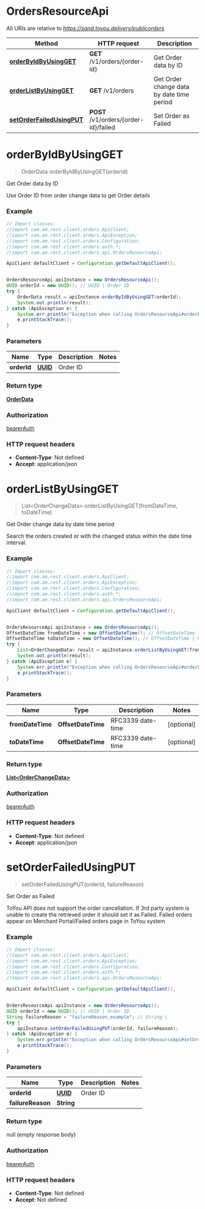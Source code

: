 # OrdersResourceApi

All URIs are relative to *https://sand.toyou.delivery/publicorders*

Method | HTTP request | Description
------------- | ------------- | -------------
[**orderByIdByUsingGET**](OrdersResourceApi.md#orderByIdByUsingGET) | **GET** /v1/orders/{order-id} | Get Order data by ID
[**orderListByUsingGET**](OrdersResourceApi.md#orderListByUsingGET) | **GET** /v1/orders | Get Order change data by date time period
[**setOrderFailedUsingPUT**](OrdersResourceApi.md#setOrderFailedUsingPUT) | **POST** /v1/orders/{order-id}/failed | Set Order as Failed

<a name="orderByIdByUsingGET"></a>
# **orderByIdByUsingGET**
> OrderData orderByIdByUsingGET(orderId)

Get Order data by ID

Use Order ID from order change data to get Order details

### Example
```java
// Import classes:
//import com.am.rest.client.orders.ApiClient;
//import com.am.rest.client.orders.ApiException;
//import com.am.rest.client.orders.Configuration;
//import com.am.rest.client.orders.auth.*;
//import com.am.rest.client.orders.api.OrdersResourceApi;

ApiClient defaultClient = Configuration.getDefaultApiClient();


OrdersResourceApi apiInstance = new OrdersResourceApi();
UUID orderId = new UUID(); // UUID | Order ID
try {
    OrderData result = apiInstance.orderByIdByUsingGET(orderId);
    System.out.println(result);
} catch (ApiException e) {
    System.err.println("Exception when calling OrdersResourceApi#orderByIdByUsingGET");
    e.printStackTrace();
}
```

### Parameters

Name | Type | Description  | Notes
------------- | ------------- | ------------- | -------------
 **orderId** | [**UUID**](.md)| Order ID |

### Return type

[**OrderData**](OrderData.md)

### Authorization

[bearerAuth](../README.md#bearerAuth)

### HTTP request headers

 - **Content-Type**: Not defined
 - **Accept**: application/json

<a name="orderListByUsingGET"></a>
# **orderListByUsingGET**
> List&lt;OrderChangeData&gt; orderListByUsingGET(fromDateTime, toDateTime)

Get Order change data by date time period

Search the orders created or with the changed status within the date time interval.

### Example
```java
// Import classes:
//import com.am.rest.client.orders.ApiClient;
//import com.am.rest.client.orders.ApiException;
//import com.am.rest.client.orders.Configuration;
//import com.am.rest.client.orders.auth.*;
//import com.am.rest.client.orders.api.OrdersResourceApi;

ApiClient defaultClient = Configuration.getDefaultApiClient();


OrdersResourceApi apiInstance = new OrdersResourceApi();
OffsetDateTime fromDateTime = new OffsetDateTime(); // OffsetDateTime | RFC3339 date-time
OffsetDateTime toDateTime = new OffsetDateTime(); // OffsetDateTime | RFC3339 date-time
try {
    List<OrderChangeData> result = apiInstance.orderListByUsingGET(fromDateTime, toDateTime);
    System.out.println(result);
} catch (ApiException e) {
    System.err.println("Exception when calling OrdersResourceApi#orderListByUsingGET");
    e.printStackTrace();
}
```

### Parameters

Name | Type | Description  | Notes
------------- | ------------- | ------------- | -------------
 **fromDateTime** | **OffsetDateTime**| RFC3339 date-time | [optional]
 **toDateTime** | **OffsetDateTime**| RFC3339 date-time | [optional]

### Return type

[**List&lt;OrderChangeData&gt;**](OrderChangeData.md)

### Authorization

[bearerAuth](../README.md#bearerAuth)

### HTTP request headers

 - **Content-Type**: Not defined
 - **Accept**: application/json

<a name="setOrderFailedUsingPUT"></a>
# **setOrderFailedUsingPUT**
> setOrderFailedUsingPUT(orderId, failureReason)

Set Order as Failed

ToYou API does not support the order cancellation. If 3rd party system is unable to create the retrieved order it should set it as Failed. Failed orders appear on Merchant Portal/Failed orders page in ToYou system

### Example
```java
// Import classes:
//import com.am.rest.client.orders.ApiClient;
//import com.am.rest.client.orders.ApiException;
//import com.am.rest.client.orders.Configuration;
//import com.am.rest.client.orders.auth.*;
//import com.am.rest.client.orders.api.OrdersResourceApi;

ApiClient defaultClient = Configuration.getDefaultApiClient();


OrdersResourceApi apiInstance = new OrdersResourceApi();
UUID orderId = new UUID(); // UUID | Order ID
String failureReason = "failureReason_example"; // String | 
try {
    apiInstance.setOrderFailedUsingPUT(orderId, failureReason);
} catch (ApiException e) {
    System.err.println("Exception when calling OrdersResourceApi#setOrderFailedUsingPUT");
    e.printStackTrace();
}
```

### Parameters

Name | Type | Description  | Notes
------------- | ------------- | ------------- | -------------
 **orderId** | [**UUID**](.md)| Order ID |
 **failureReason** | **String**|  |

### Return type

null (empty response body)

### Authorization

[bearerAuth](../README.md#bearerAuth)

### HTTP request headers

 - **Content-Type**: Not defined
 - **Accept**: Not defined

